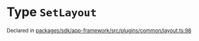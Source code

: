 # Type `SetLayout`
<sub>Declared in [packages/sdk/app-framework/src/plugins/common/layout.ts:98](https://github.com/dxos/dxos/blob/ec4e715a1/packages/sdk/app-framework/src/plugins/common/layout.ts#L98)</sub>






